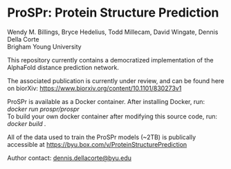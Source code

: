 # ProSPr: Protein Structure Prediction
Wendy M. Billings, Bryce Hedelius, Todd Millecam, David Wingate, Dennis Della Corte   
Brigham Young University     

This repository currently contains a democratized implementation of the AlphaFold distance prediction network.       

The associated publication is currently under review, and can be found here on biorXiv: https://www.biorxiv.org/content/10.1101/830273v1   

ProSPr is available as a Docker container. After installing Docker, run:   
*docker run prospr/prospr*  
To build your own docker container after modifying this source code, run:   
*docker build .*   

All of the data used to train the ProSPr models (~2TB) is publically accessible at https://byu.box.com/v/ProteinStructurePrediction   

Author contact: dennis.dellacorte@byu.edu
